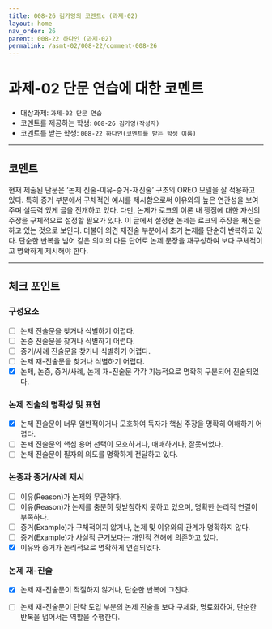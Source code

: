 ```yaml
---
title: 008-26 김가영의 코멘트c (과제-02) 
layout: home
nav_order: 26
parent: 008-22 하다인 (과제-02)
permalink: /asmt-02/008-22/comment-008-26
---
```


# 과제-02 단문 연습에 대한 코멘트

- 대상과제: `과제-02 단문 연습`
- 코멘트를 제공하는 학생: `008-26 김가영(작성자)` 
- 코멘트를 받는 학생: `008-22 하다인(코멘트를 받는 학생 이름)` 

---

## 코멘트

현재 제출된 단문은 ‘논제 진술-이유-증거-재진술’ 구조의 OREO 모델을 잘 적용하고 있다. 특히 증거 부분에서 구체적인 예시를 제시함으로써 이유와의 높은 연관성을 보여주며 설득력 있게 글을 전개하고 있다. 다만, 논제가 로크의 이론 내 쟁점에 대한 자신의 주장을 구체적으로 설정할 필요가 있다. 이 글에서 설정한 논제는 로크의 주장을 재진술하고 있는 것으로 보인다. 더불어 의견 재진술 부분에서 초기 논제를 단순히 반복하고 있다. 단순한 반복을 넘어 같은 의미의 다른 단어로 논제 문장을 재구성하여 보다 구체적이고 명확하게 제시해야 한다.

---

## 체크 포인트

### **구성요소**
- [ ] 논제 진술문을 찾거나 식별하기 어렵다.
- [ ] 논증 진술문을 찾거나 식별하기 어렵다.
- [ ] 증거/사례 진술문을 찾거나 식별하기 어렵다.
- [ ] 논제 재-진술문을 찾거나 식별하기 어렵다.
- [x] 논제, 논증, 증거/사례, 논제 재-진술문 각각 기능적으로 명확히 구분되어 진술되었다.

### **논제 진술의 명확성 및 표현**  
- [x] 논제 진술문이 너무 일반적이거나 모호하여 독자가 핵심 주장을 명확히 이해하기 어렵다.  
- [ ] 논제 진술문의 핵심 용어 선택이 모호하거나, 애매하거나, 잘못되었다.  
- [ ] 논제 진술문이 필자의 의도를 명확하게 전달하고 있다.  

### **논증과 증거/사례 제시**  
- [ ] 이유(Reason)가 논제와 무관하다.
- [ ] 이유(Reason)가 논제를 충분히 뒷받침하지 못하고 있으며, 명확한 논리적 연결이 부족하다.  
- [ ] 증거(Example)가 구체적이지 않거나, 논제 및 이유와의 관계가 명확하지 않다. 
- [ ] 증거(Example)가 사실적 근거보다는 개인적 견해에 의존하고 있다.  
- [x] 이유와 증거가 논리적으로 명확하게 연결되었다.  

### **논제 재-진술**  
- [x] 논제 재-진술문이 적절하지 않거나, 단순한 반복에 그친다.   
- [ ] 논제 재-진술문이 단락 도입 부분의 논제 진술을 보다 구체화, 명료화하여, 단순한 반복을 넘어서는 역할을 수행한다.  

